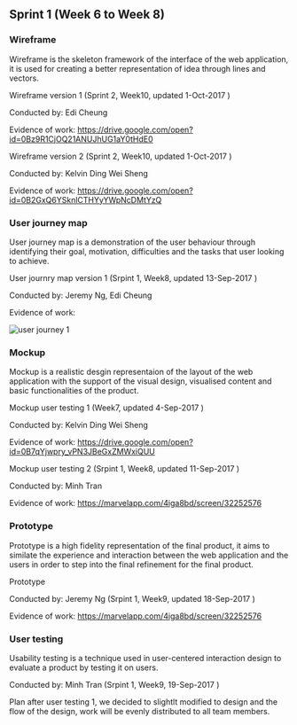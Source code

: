 ## Sprint 1 (Week 6 to Week 8)

### Wireframe
Wireframe is the skeleton framework of the interface of the web application, it is used for creating a better representation of idea through lines and vectors. 

Wireframe version 1 (Sprint 2, Week10, updated 1-Oct-2017 )

Conducted by: Edi Cheung

Evidence of work: https://drive.google.com/open?id=0Bz9R1CjOQ21ANUJhUG1aY0tHdE0




Wireframe version 2 (Sprint 2, Week10, updated 1-Oct-2017 )

Conducted by: Kelvin Ding Wei Sheng

Evidence of work: https://drive.google.com/open?id=0B2GxQ6YSknlCTHYyYWpNcDMtYzQ

### User journey map
User journey map is a demonstration of the user behaviour through identifying their goal, motivation, difficulties and the tasks that user looking to achieve.

User journry map version 1 (Srpint 1, Week8, updated 13-Sep-2017 )

Conducted by: Jeremy Ng, Edi Cheung

Evidence of work:

![user journey 1](https://user-images.githubusercontent.com/12377827/31161678-08601484-a91c-11e7-9a26-7f5f685cabbf.png)



### Mockup
Mockup is a realistic desgin representaion of the layout of the web application with the support of the visual design, visualised content and basic functionalities of the product.

Mockup user testing 1 (Week7, updated 4-Sep-2017 )

Conducted by: Kelvin Ding Wei Sheng

Evidence of work: https://drive.google.com/open?id=0B7qYjwpry_vPN3JBeGxZMWxiQUU




Mockup user testing 2 (Srpint 1, Week8, updated 11-Sep-2017 )

Conducted by: Minh Tran

Evidence of work: https://marvelapp.com/4iga8bd/screen/32252576


### Prototype
Prototype is a high fidelity representation of the final product, it aims to similate the experience and interaction between the web application and the users in order to step into the final refinement for the final product.
 
Prototype

Conducted by: Jeremy Ng (Srpint 1, Week9, updated 18-Sep-2017 )

Evidence of work: https://marvelapp.com/4iga8bd/screen/32252576

### User testing
Usability testing is a technique used in user-centered interaction design to evaluate a product by testing it on users.

Conducted by: Minh Tran (Srpint 1, Week9, 19-Sep-2017 )

Plan after user testing 1, we decided to slightlt modified to design and the flow of the design, work will be evenly distributed to all team members.